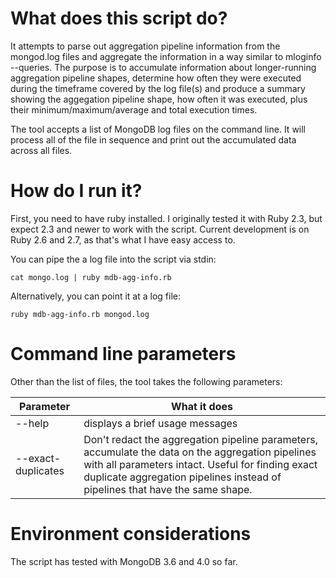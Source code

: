 # What does this script do?

It attempts to parse out aggregation pipeline information from the mongod.log files and aggregate the information in a way similar to mloginfo --queries. The purpose is to accumulate information about longer-running aggregation pipeline shapes, determine how often they were executed during the timeframe covered by the log file(s) and produce a summary showing the aggegation pipeline shape, how often it was executed, plus their minimum/maximum/average and total execution times.

The tool accepts a list of MongoDB log files on the command line. It will process all of the file in sequence and print out the accumulated data across all files.

# How do I run it?

First, you need to have ruby installed. I originally tested it with Ruby 2.3, but expect 2.3 and newer to work with the script. Current development is on Ruby 2.6 and 2.7, as that's what I have easy access to.

You can pipe the a log file into the script via stdin:

`cat mongo.log | ruby mdb-agg-info.rb`

Alternatively, you can point it at a log file:

`ruby mdb-agg-info.rb mongod.log`

# Command line parameters

Other than the list of files, the tool takes the following parameters:

Parameter | What it does
----------|--------------
--help | displays a brief usage messages
--exact-duplicates | Don't redact the aggregation pipeline parameters, accumulate the data on the aggregation pipelines with all parameters intact. Useful for finding exact duplicate aggregation pipelines instead of pipelines that have the same shape.

# Environment considerations

The script has tested with MongoDB 3.6 and 4.0 so far.

